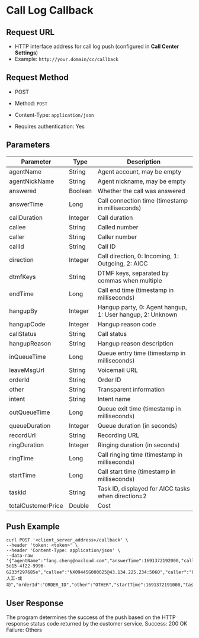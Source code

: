 # Call Log Callback

## Request URL
- HTTP interface address for call log push (configured in **Call Center Settings**)
- Example: `http://your.domain/cc/callback`

## Request Method

- POST

- Method: `POST`

- Content-Type: `application/json`

- Requires authentication: Yes

## Parameters

| Parameter          | Type    | Description                                                  |
| ------------------ | ------- | ------------------------------------------------------------ |
| agentName          | String  | Agent account, may be empty                                  |
| agentNickName      | String  | Agent nickname, may be empty                                 |
| answered           | Boolean | Whether the call was answered                                |
| answerTime         | Long    | Call connection time (timestamp in milliseconds)             |
| callDuration       | Integer | Call duration                                               |
| callee             | String  | Called number                                                |
| caller             | String  | Caller number                                                |
| callId             | String  | Call ID                                                      |
| direction          | Integer | Call direction, 0: Incoming, 1: Outgoing, 2: AICC             |
| dtmfKeys           | String  | DTMF keys, separated by commas when multiple                 |
| endTime            | Long    | Call end time (timestamp in milliseconds)                    |
| hangupBy           | Integer | Hangup party, 0: Agent hangup, 1: User hangup, 2: Unknown     |
| hangupCode         | Integer | Hangup reason code                                            |
| callStatus         | String  | Call status                                                  |
| hangupReason       | String  | Hangup reason description                                    |
| inQueueTime        | Long    | Queue entry time (timestamp in milliseconds)                 |
| leaveMsgUrl        | String  | Voicemail URL                                                |
| orderId            | String  | Order ID                                                     |
| other              | String  | Transparent information                                      |
| intent             | String  | Intent name                                                  |
| outQueueTime       | Long    | Queue exit time (timestamp in milliseconds)                  |
| queueDuration      | Integer | Queue duration (in seconds)                                  |
| recordUrl          | String  | Recording URL                                                |
| ringDuration       | Integer | Ringing duration (in seconds)                                |
| ringTime           | Long    | Call ringing time (timestamp in milliseconds)                |
| startTime          | Long    | Call start time (timestamp in milliseconds)                  |
| taskId             | String  | Task ID, displayed for AICC tasks when direction=2            |
| totalCustomerPrice | Double  | Cost                                                         |

## Push Example

```shell
curl POST '<client_server_address>/callback' \
--header 'token: <token>' \
--header 'Content-Type: application/json' \
--data-raw '{"agentName":"fang.cheng@nxcloud.com","answerTime":1691372192000,"callDuration":7,"callId":"b1920376-5e15-4f22-9996-6233f297685e","callee":"NX09445G000025@43.134.225.234:5060","caller":"85235757581","direction":2,"endTime":1691372213000,"intent":"转人工-成功","orderId":"ORDER_ID","other":"OTHER","startTime":1691372191000,"taskId":"1688363452814331904"}'
```

## User Response
The program determines the success of the push based on the HTTP response status code returned by the customer service.
Success: 200 OK
Failure: Others